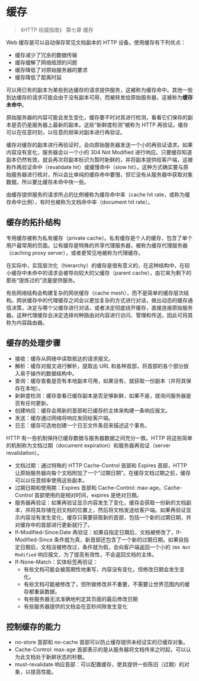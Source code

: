 # 缓存

> 《HTTP 权威指南》 第七章 缓存

Web 缓存是可以自动保存常见文档副本的 HTTP 设备。使用缓存有下列优点：

- 缓存减少了冗余的数据传输
- 缓存缓解了网络瓶颈的问题
- 缓存降低了对原始服务器的要求
- 缓存降低了距离时延

可以用已有的副本为某些到达缓存的请求提供服务，这被称为缓存命中。其他一些到达缓存的请求可能会由于没有副本可用，而被转发给原始服务器，这被称为**缓存未命中**。

原始服务器的内容可能会发生变化，缓存要不时对其进行检测，看看它们保存的副本是否仍是服务器上最新的副本。这些“新鲜度检测”被称为 HTTP 再验证。缓存可以在任意时刻，以任意的频率对副本进行再验证。

缓存对缓存的副本进行再验证时，会向原始服务器发送一个小的再验证请求。如果内容没有变化，服务器会以一个小的 304 Not Modified 进行响应。只要缓存知道副本仍然有效，就会再次将副本标识为暂时新鲜的，并将副本提供给客户端，这被称作再验证命中（revalidate hit）或缓慢命中（slow hit）。这种方式确实要与原始服务器进行核对，所以会比单纯的缓存命中要慢，但它没有从服务器中获取对象数据，所以要比缓存未命中快一些。

由缓存提供服务的请求所占的比例被称为缓存命中率（cache hit rate，或称为缓存命中比例），有时也被称为文档命中率（document hit rate）。

## 缓存的拓扑结构

专用缓存被称为私有缓存（private cache）。私有缓存是个人的缓存，包含了单个用户最常用的页面。公有缓存是特殊的共享代理服务器，被称为缓存代理服务器（caching proxy server），或者更常见地被称为代理缓存。

在实际中，实现层次化（hierarchy）的缓存是很有意义的，在这种结构中，在较小缓存中未命中的请求会被导向较大的父缓存（parent cache），由它来为剩下的那些“提炼过的”流量提供服务。

有些网络结构会构建复杂的网状缓存（cache mesh），而不是简单的缓存层次结构。网状缓存中的代理缓存之间会以更加复杂的方式进行对话，做出动态的缓存通信决策，决定与哪个父缓存进行对话，或者决定彻底绕开缓存，直接连接原始服务器。这种代理缓存会决定选择何种路由对内容进行访问、管理和传送，因此可将其称为内容路由器。

## 缓存的处理步骤

- 接收：缓存从网络中读取抵达的请求报文。
- 解析：缓存对报文进行解析，提取出 URL 和各种首部，将首部的各个部分放入易于操作的数据结构中。
- 查询：缓存查看是否有本地副本可用，如果没有，就获取一份副本（并将其保存在本地）。
- 新鲜度检测：缓存查看已缓存副本是否足够新鲜，如果不是，就询问服务器是否有任何更新。
- 创建响应：缓存会用新的首部和已缓存的主体来构建一条响应报文。
- 发送：缓存通过网络将响应发回给客户端。
- 日志：缓存可选地创建一个日志文件条目来描述这个事务。

HTTP 有一些机制保持已缓存数据与服务器数据之间充分一致。HTTP 将这些简单的机制称为文档过期（document expiration）和服务器再验证（server revalidation）。

- 文档过期：通过特殊的 HTTP Cache-Control 首部和 Expires 首部，HTTP 让原始服务器向每个文档附加了一个“过期日期”。在缓存文档过期之前，缓存可以以任意频率使用这些副本。
- 过期日期和使用期：Expires 首部和 Cache-Control: max-age。Cache-Control 首部使用的是相对时间，expires 是绝对日期。
- 服务器再验证：如果再验证显示内容发生了变化，缓存会获取一份新的文档副本，并将其存储在旧文档的位置上，然后将文档发送给客户端。如果再验证显示内容没有发生变化，缓存只需要获取新的首部，包括一个新的过期日期，并对缓存中的首部进行更新就行了。
- If-Modified-Since:Date 再验证：如果自指定日期后，文档被修改了，If-Modified-Since 条件就为真，新首部还包含了一个新的过期日期。如果自指定日期后，文档没被修改过，条件就为假，会向客户端返回一个小的 `304 Not Modified` 响应报文，为了提高有效性，不会返回文档的主体。
- If-None-Match：实体标签再验证：
  - 有些文档可能会被周期性地重写，内容没有变化，但修改日期会发生变化。
  - 有些文档可能被修改了，但所做修改并不重要，不需要让世界范围内的缓存都重装数据。
  - 有些服务器无法准确地判定其页面的最后修改日期
  - 有些服务器提供的文档会在亚秒间隙发生变化

## 控制缓存的能力

- no-store 首部和 no-cache 首部可以防止缓存提供未经证实的已缓存对象。
- Cache-Control: max-age 首部表示的是从服务器将文档传来之时起，可以认为此文档处于新鲜状态的秒数。
- must-revalidate 响应首部：可以配置缓存，使其提供一些陈旧（过期）的对象，以提高性能。